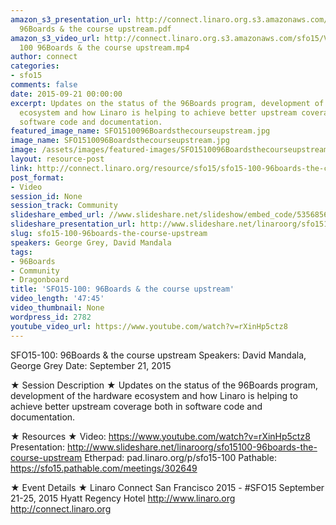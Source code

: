 ```yaml
---
amazon_s3_presentation_url: http://connect.linaro.org.s3.amazonaws.com/sfo15/Presentations/09-21-Monday/SFO15-100-
  96Boards & the course upstream.pdf
amazon_s3_video_url: http://connect.linaro.org.s3.amazonaws.com/sfo15/Videos/09-22-Tuesday/SFO15
  100 96Boards & the course upstream.mp4
author: connect
categories:
- sfo15
comments: false
date: 2015-09-21 00:00:00
excerpt: Updates on the status of the 96Boards program, development of the hardware
  ecosystem and how Linaro is helping to achieve better upstream coverage both in
  software code and documentation.
featured_image_name: SFO1510096Boardsthecourseupstream.jpg
image_name: SFO1510096Boardsthecourseupstream.jpg
image: /assets/images/featured-images/SFO1510096Boardsthecourseupstream.jpg
layout: resource-post
link: http://connect.linaro.org/resource/sfo15/sfo15-100-96boards-the-course-upstream/
post_format:
- Video
session_id: None
session_track: Community
slideshare_embed_url: //www.slideshare.net/slideshow/embed_code/53568569
slideshare_presentation_url: http://www.slideshare.net/linaroorg/sfo15100-96boards-the-course-upstream
slug: sfo15-100-96boards-the-course-upstream
speakers: George Grey, David Mandala
tags:
- 96Boards
- Community
- Dragonboard
title: 'SFO15-100: 96Boards & the course upstream'
video_length: '47:45'
video_thumbnail: None
wordpress_id: 2782
youtube_video_url: https://www.youtube.com/watch?v=rXinHp5ctz8
---
```


SFO15-100: 96Boards & the course upstream
Speakers: David Mandala, George Grey
Date: September 21, 2015

★ Session Description ★
Updates on the status of the 96Boards program, development of the hardware ecosystem and how Linaro is helping to achieve better upstream coverage both in software code and documentation.

★ Resources ★
Video: https://www.youtube.com/watch?v=rXinHp5ctz8
Presentation: http://www.slideshare.net/linaroorg/sfo15100-96boards-the-course-upstream
Etherpad: pad.linaro.org/p/sfo15-100
Pathable: https://sfo15.pathable.com/meetings/302649

★ Event Details ★
Linaro Connect San Francisco 2015 - #SFO15
September 21-25, 2015
Hyatt Regency Hotel
http://www.linaro.org
http://connect.linaro.org
